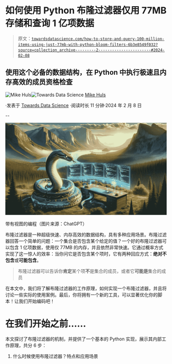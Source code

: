 # 如何使用 Python 布隆过滤器仅用 77MB 存储和查询 1 亿项数据

> 原文：[`towardsdatascience.com/how-to-store-and-query-100-million-items-using-just-77mb-with-python-bloom-filters-6b3e8549f032?source=collection_archive---------2-----------------------#2024-02-08`](https://towardsdatascience.com/how-to-store-and-query-100-million-items-using-just-77mb-with-python-bloom-filters-6b3e8549f032?source=collection_archive---------2-----------------------#2024-02-08)

## 使用这个必备的数据结构，在 Python 中执行极速且内存高效的成员资格检查

[](https://mikehuls.medium.com/?source=post_page---byline--6b3e8549f032--------------------------------)![Mike Huls](https://mikehuls.medium.com/?source=post_page---byline--6b3e8549f032--------------------------------)[](https://towardsdatascience.com/?source=post_page---byline--6b3e8549f032--------------------------------)![Towards Data Science](https://towardsdatascience.com/?source=post_page---byline--6b3e8549f032--------------------------------) [Mike Huls](https://mikehuls.medium.com/?source=post_page---byline--6b3e8549f032--------------------------------)

·发表于 [Towards Data Science](https://towardsdatascience.com/?source=post_page---byline--6b3e8549f032--------------------------------) ·阅读时长 11 分钟·2024 年 2 月 8 日

--

![](img/97200918356e1b6e481565d52747e46a.png)

带有视图的编程（图片来源：ChatGPT）

布隆过滤器是一种超级快速、内存高效的数据结构，具有多种应用场景。布隆过滤器回答一个简单的问题：一个集合是否包含某个给定的值？一个好的布隆过滤器可以包含 1 亿项数据，使用仅 77MB 的内存，并且依然非常快速。它通过概率方式实现了这一惊人的效率：当你问它是否包含某个项时，它有两种回应方式：**绝对不包含**或**可能包含**。

> 布隆过滤器可以告诉你**肯定**某个项**不**是集合的成员，或者它**可能是**集合的成员

在本文中，我们将了解布隆过滤器的工作原理，如何实现一个布隆过滤器，并且将讨论一些实际的使用案例。最后，你将拥有一个新的工具，可以显著优化你的脚本！让我们开始编码吧！

# 在我们开始之前……

本文探讨了布隆过滤器的机制，并提供了一个基本的 Python 实现，展示其内部工作原理，共分 6 步：

1.  什么时候使用布隆过滤器？特点和应用场景
